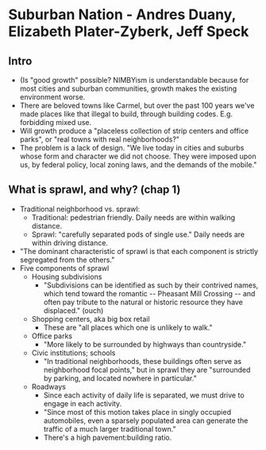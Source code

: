 # Suburban Nation - Andres Duany, Elizabeth Plater-Zyberk, Jeff Speck

## Intro

* (Is "good growth" possible? NIMBYism is understandable because for most cities and suburban
  communities, growth makes the existing environment worse.
* There are beloved towns like Carmel, but over the past 100 years we've made places like that
  illegal to build, through building codes. E.g. forbidding mixed use.
* Will growth produce a "placeless collection of strip centers and office parks", or "real towns
  with real neighborhoods?"
* The problem is a lack of design. "We live today in cities and suburbs whose form and character we
  did not choose. They were imposed upon us, by federal policy, local zoning laws, and the demands
  of the mobile."

## What is sprawl, and why? (chap 1)

* Traditional neighborhood vs. sprawl:
  * Traditional: pedestrian friendly. Daily needs are within walking distance.
  * Sprawl: "carefully separated pods of single use." Daily needs are within driving distance.
* "The dominant characteristic of sprawl is that each component is strictly segregated from the
  others."
* Five components of sprawl
  * Housing subdivisions
    * "Subdivisions can be identified as such by their contrived names, which tend toward the romantic
      -- Pheasant Mill Crossing -- and often pay tribute to the natural or historic resource they have
      displaced." (ouch)
  * Shopping centers, aka big box retail
    * These are "all places which one is unlikely to walk."
  * Office parks
    * "More likely to be surrounded by highways than countryside."
  * Civic institutions; schools
    * "In traditional neighborhoods, these buildings often serve as neighborhood focal points," but
      in sprawl they are "surrounded by parking, and located nowhere in particular."
  * Roadways
    * Since each activity of daily life is separated, we must drive to engage in each activity.
    * "Since most of this motion takes place in singly occupied automobiles, even a sparsely
      populated area can generate the traffic of a much larger traditional town."
    * There's a high pavement:building ratio.
